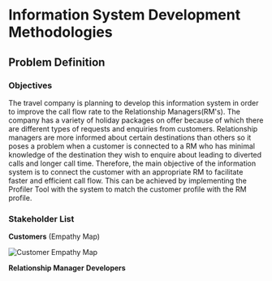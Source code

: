 # Information System Development Methodologies

## Problem Definition

### Objectives
The travel company is planning to develop this information system in order to improve the call flow rate to the Relationship Managers(RM's). The company has a variety of holiday packages on offer because of which there are different types of requests and enquiries from customers. Relationship managers are more informed about certain destinations than others so it poses a problem when a customer is connected to a RM who has minimal knowledge of the destination they wish to enquire about leading to diverted calls and longer call time. Therefore, the main objective of the information system is to connect the customer with an appropriate RM to facilitate faster and efficient call flow. This can be achieved by implementing the Profiler Tool with the system to match the customer profile with the RM profile.

### Stakeholder List

**Customers** (Empathy Map)

![Customer Empathy Map](https://github.com/shresthaprince/InfoSystems/blob/master/Diagrams/CustomerEmpathyMap.jpg)

**Relationship Manager**
**Developers**
